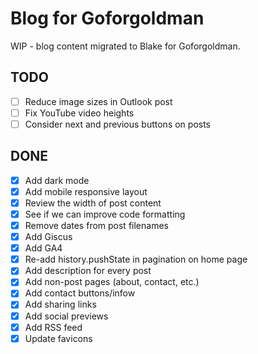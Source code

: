# Blog for Goforgoldman

WIP - blog content migrated to Blake for Goforgoldman.

## TODO

- [ ] Reduce image sizes in Outlook post
- [ ] Fix YouTube video heights
- [ ] Consider next and previous buttons on posts

## DONE

- [x] Add dark mode
- [x] Add mobile responsive layout
- [x] Review the width of post content
- [x] See if we can improve code formatting
- [x] Remove dates from post filenames
- [x] Add Giscus
- [x] Add GA4
- [x] Re-add history.pushState in pagination on home page
- [x] Add description for every post
- [x] Add non-post pages (about, contact, etc.)
- [x] Add contact buttons/infow
- [x] Add sharing links
- [x] Add social previews
- [x] Add RSS feed
- [x] Update favicons
